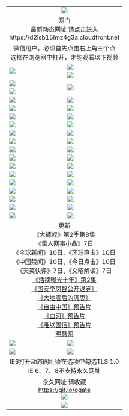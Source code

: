 ﻿<table>
  <tr></tr>
  <tr><td colspan=2 align=center><img src="https://cloud.githubusercontent.com/assets/11880933/13434984/f430fae2-e012-11e5-814f-c2df1e82b247.jpg" /></td></tr>
  <tr><td colspan=2 align=center>网门<br>最新动态网址 请点击进入
<br>https://d2lsb15lmz4g3a.cloudfront.net
    </td>
  </tr>
  <tr>
    <td colspan=2 align=center>微信用户，必须首先点击右上角三个点<br>选择在浏览器中打开，才能观看以下视频</td>
  </tr>
  <tr>
    <td rowspan=2><a href="https://d2lsb15lmz4g3a.cloudfront.net/ogUP.aspx?name=11DKC.mp4&count=T:2,2:8,1:16&from=github" target="_blank"><img src="https://d2lsb15lmz4g3a.cloudfront.net/Up/11DKC1.jpg" /></a></td> 
    <td><div><a href="https://d2lsb15lmz4g3a.cloudfront.net/ogUP.aspx?name=LRWS.mp4&count=7B:9,6B:44,5A:10,5B:35,4A:14,4B:19,3A:10,3B:26,2A:16,2B:21,1A:23,1B:29&current=7B:9" target="_blank"><img src="https://d2lsb15lmz4g3a.cloudfront.net/Up/LRWS.jpg" /></a></td>
   </tr>
  <tr>
    <td><a href="https://d2lsb15lmz4g3a.cloudfront.net/ogNiceVedio.aspx" target="_blank"><img src="https://d2lsb15lmz4g3a.cloudfront.net/Up/TGKDY.jpg" /></a></td>
  </tr>
  <tr>
    <td><a href="https://d2lsb15lmz4g3a.cloudfront.net/ogUP.aspx?name=JQR.mp4&count=2" target="_blank"><img src="https://d2lsb15lmz4g3a.cloudfront.net/Up/JQR.jpg" /></a></td>   
    <td rowspan=2><a href="https://d2lsb15lmz4g3a.cloudfront.net/ogUP.aspx?name=JP.mp4&count=9" target="_blank"><img src="https://d2lsb15lmz4g3a.cloudfront.net/Up/JP.jpg" /></td>
  </tr>
  <tr>
    <td><a href="https://d2lsb15lmz4g3a.cloudfront.net/ogUP.aspx?name=WH.mp4" target="_blank"><img src="https://d2lsb15lmz4g3a.cloudfront.net/Up/WH.jpg" /></a></td>
  </tr>
  <tr>
    <td><a href="https://d2lsb15lmz4g3a.cloudfront.net/ogUP.aspx?name=SSZJ.mp4&count=480P:9,S:2" target="_blank"><img src="https://d2lsb15lmz4g3a.cloudfront.net/Up/SSZJ.jpg" /></a></td>
    <td><a href="https://d2lsb15lmz4g3a.cloudfront.net/ogUP.aspx?name=ZY.mp4&count=2015:16" target="_blank"><img src="https://d2lsb15lmz4g3a.cloudfront.net/Up/ZY.jpg" /></a</td>
  </tr>
  <tr>
    <td><a href="https://d2lsb15lmz4g3a.cloudfront.net/ogUP.aspx?name=XTFY.mp4&count=B:2,A:24" target="_blank"><img src="https://d2lsb15lmz4g3a.cloudfront.net/Up/XTFY.jpg" /></a></td>
    <td><a href="https://d2lsb15lmz4g3a.cloudfront.net/ogUP.aspx?name=1XQK.mp4&count=13" target="_blank"><img src="https://d2lsb15lmz4g3a.cloudfront.net/Up/1XQK.jpg" /></a</td>
  </tr>
  <tr>
    <td><a href="https://d2lsb15lmz4g3a.cloudfront.net/ogUP.aspx?name=1LYF.mp4&count=2" target="_blank"><img src="https://d2lsb15lmz4g3a.cloudfront.net/Up/1LYF0.jpg" /></a></td>
    <td><a href="https://d2lsb15lmz4g3a.cloudfront.net/ogUP.aspx?name=1ZGC.mp4&count=6" target="_blank"><img src="https://d2lsb15lmz4g3a.cloudfront.net/Up/1ZGC0.jpg" /></a></td>
  </tr>
  <tr>
    <td><a href="https://d2lsb15lmz4g3a.cloudfront.net/ogUP.aspx?name=1ZKM.mp4&count=3&current=3" target="_blank"><img src="https://d2lsb15lmz4g3a.cloudfront.net/Up/1ZKM0.jpg" /></a></td>  
    <td><a href="https://d2lsb15lmz4g3a.cloudfront.net/ogUP.aspx?name=1WWY.mp4&count=6&current=6" target="_blank"><img src="https://d2lsb15lmz4g3a.cloudfront.net/Up/1WWY0.jpg" /></a></td>
  </tr>
  <tr>
    <td><a href="https://d2lsb15lmz4g3a.cloudfront.net/ogUP.aspx?name=10JGY.mp4&count=3" target="_blank"><img src="https://d2lsb15lmz4g3a.cloudfront.net/Up/10JGY0.jpg" /></a></td>
    <td><a href="https://d2lsb15lmz4g3a.cloudfront.net/ogUP.aspx?name=10CYS.mp4&count=2" target="_blank"><img src="https://d2lsb15lmz4g3a.cloudfront.net/Up/10CYS0.jpg" /></a></td>
  </tr>
  <tr>
    <td><a href="https://d2lsb15lmz4g3a.cloudfront.net/ogUP.aspx?name=4SQQ.mp4&count=201603:8,201602:20,201601:21&current=201603:8" target="_blank"><img src="https://d2lsb15lmz4g3a.cloudfront.net/Up/4SQQ0.jpg"/></a></td>
    <td><a href="https://d2lsb15lmz4g3a.cloudfront.net/ogUP.aspx?name=4SHQ.mp4&count=201603:10,201602:27,201601:28&current=201603:10" target="_blank"><img src="https://d2lsb15lmz4g3a.cloudfront.net/Up/4SHQ0.jpg"/></a></td>
  </tr>
  <tr>
    <td><a href="https://d2lsb15lmz4g3a.cloudfront.net/ogUP.aspx?name=4SZG.mp4&count=201603:9,201602:21,201601:23&current=201603:9" target="_blank"><img src="https://d2lsb15lmz4g3a.cloudfront.net/Up/4SZG0.jpg"/></a></td>
    <td><a href="https://d2lsb15lmz4g3a.cloudfront.net/ogUP.aspx?name=4SDJ.mp4&count=201603A:9,201603B:6,201602A:24,201602B:7,201601A:48,201601B:6&current=201603A:9" target="_blank"><img src="https://d2lsb15lmz4g3a.cloudfront.net/Up/4SDJ0.jpg"/></a></td>
  </tr>
  <tr>
    <td><a href="https://d2lsb15lmz4g3a.cloudfront.net/ogUP.aspx?name=4SGX.mp4&count=201603:1&current=201603:1" target="_blank"><img src="https://d2lsb15lmz4g3a.cloudfront.net/Up/4SGX0.jpg"/></a></td>
    <td><a href="https://d2lsb15lmz4g3a.cloudfront.net/ogUP.aspx?name=4SHD.mp4&count=201603:3&current=201603:1" target="_blank"><img src="https://d2lsb15lmz4g3a.cloudfront.net/Up/4SHD0.jpg"/></a></td>
  </tr>
  <tr>
    <td><a href="https://d2lsb15lmz4g3a.cloudfront.net/ogUP.aspx?name=4CTX.mp4&count=201603:2,201602:3,201601:4&current=201603:2" target="_blank"><img src="https://d2lsb15lmz4g3a.cloudfront.net/Up/4CTX0.jpg"/></a></td>
    <td><a href="https://d2lsb15lmz4g3a.cloudfront.net/ogUP.aspx?name=4CWZ.mp4&count=201603:1,201602:4,201601:4&current=201603:1" target="_blank"><img src="https://d2lsb15lmz4g3a.cloudfront.net/Up/4CWZ0.jpg"/></a></td>
  </tr>
  <tr>
    <td><a href="https://d2lsb15lmz4g3a.cloudfront.net/onUP.aspx?name=https://d2t6x1lwzcff38.cloudfront.net/" target="_blank"><img src="https://d2lsb15lmz4g3a.cloudfront.net/Up/0DTW.jpg"/></a></td>
    <td><a href="https://d2lsb15lmz4g3a.cloudfront.net/onUP.aspx?name=https://d240ns8up8earz.cloudfront.net/acenter/" target="_blank"><img src="https://d2lsb15lmz4g3a.cloudfront.net/Up/0TDW.jpg" /></a></td>
  </tr>
  <tr>
    <td><a href="https://d2lsb15lmz4g3a.cloudfront.net/onUP.aspx?name=https://d4508d6vomz2p.cloudfront.net/gb/nsc413.htm" target="_blank"><img src="https://d2lsb15lmz4g3a.cloudfront.net/Up/0DJY.jpg" /></a></td>
    <td><a href="https://d2lsb15lmz4g3a.cloudfront.net/onUP.aspx?name=https://d3bxwq7vzudb5l.cloudfront.net/xtr/gb/prog204.html" target="_blank"><img src="https://d2lsb15lmz4g3a.cloudfront.net/Up/0XTR.jpg" /></a></td>
  </tr>
  <tr>
    <td><a href="https://d2lsb15lmz4g3a.cloudfront.net/onUP.aspx?name=https://d3aj00iefsmfgc.cloudfront.net/" target="_blank"><img src="https://d2lsb15lmz4g3a.cloudfront.net/Up/0MHW.jpg" /></a></td>
    <td><a href="https://d2lsb15lmz4g3a.cloudfront.net/onUP.aspx?name=https://d1sbg9daat0zu5.cloudfront.net/" target="_blank"><img src="https://d2lsb15lmz4g3a.cloudfront.net/Up/0ZJW.jpg" /></a></td>
  </tr>
  <tr>
    <td><a href="https://d2lsb15lmz4g3a.cloudfront.net/ogUP.aspx?name=0FG.zip" target="_blank"><img src="https://d2lsb15lmz4g3a.cloudfront.net/Up/0FG.jpg" /></a></td>
    <td><a href="https://d2lsb15lmz4g3a.cloudfront.net/ogUP.aspx?name=0FGA.apk" target="_blank"><img src="https://d2lsb15lmz4g3a.cloudfront.net/Up/0FGA.jpg" /></a></td>
  </tr>
  <tr>
    <td><a href="https://d2lsb15lmz4g3a.cloudfront.net/ogUP.aspx?name=0U.zip" target="_blank"><img src="https://d2lsb15lmz4g3a.cloudfront.net/Up/0U.jpg" /></a></td>
    <td><a href="https://d2lsb15lmz4g3a.cloudfront.net/ogUP.aspx?name=0UA.apk" target="_blank"><img src="https://d2lsb15lmz4g3a.cloudfront.net/Up/0UA.jpg" /></a></td>
  </tr>
  <tr>
    <td><a href="https://d2lsb15lmz4g3a.cloudfront.net/ogUP.aspx?name=0iPPOTV.zip" target="_blank"><img src="https://d2lsb15lmz4g3a.cloudfront.net/Up/0iPPOTV.jpg" /></a></td>
    <td><a href="https://d2lsb15lmz4g3a.cloudfront.net/ogUP.aspx?name=0iNTD.apk" target="_blank"><img src="https://d2lsb15lmz4g3a.cloudfront.net/Up/0iNTD.jpg" /></a></td>
  </tr>
  <tr>
    <td colspan=2 align=center>更新<br>
      《大裤衩》第2季第8集<br>
      《雷人网事小品》7日<br>
      《全球新闻》10日、《环球直击》10日<br>
      《中国禁闻》10日、《今日点击》10日<br>
      《天笑快评》7日、《文昭解读》7日<br>
      <a href="https://d2lsb15lmz4g3a.cloudfront.net/ogUP.aspx?name=SSZJ.mp4&count=480P:9,S:2&current=S:2" target="_blank">《活摘曝光十年》第2集</a><br>
      <a href="https://d2lsb15lmz4g3a.cloudfront.net/ogUP.aspx?name=4LFZ.mp4" target="_blank">《国安李凤智公开退党》</a><br>
      <a href="https://d2lsb15lmz4g3a.cloudfront.net/ogUP.aspx?name=4DDZHDCS.mp4" target="_blank">《大地震后的沉思》</a><br>
      <a href="https://d2lsb15lmz4g3a.cloudfront.net/ogUP.aspx?name=11ZYZG0.mp4" target="_blank">《自由中国》预告片</a><br>
      <a href="https://d2lsb15lmz4g3a.cloudfront.net/ogUP.aspx?name=11XR.mp4" target="_blank">《血刃》预告片</a><br>
      <a href="https://d2lsb15lmz4g3a.cloudfront.net/ogUP.aspx?name=11NYZX.mp4&count=2" target="_blank">《难以置信》预告片</a><br>
      <a href="https://d2lsb15lmz4g3a.cloudfront.net/onUP.aspx?name=https://www.minghui.org/" target="_blank">明慧网</a></td>
    </td>
  </tr>
  <tr>
    <td><a href="https://d2lsb15lmz4g3a.cloudfront.net/ogNice.aspx" target="_blank"><img src="https://d2lsb15lmz4g3a.cloudfront.net/Up/0WCYY.jpg" /></a></td>
    <td><a href="https://d2lsb15lmz4g3a.cloudfront.net/onCO.aspx?ob=600%E4%BA%8B%E7%89%A9&op=%E5%A2%9E%E5%88%A0%E6%94%B9&args=WH1~%23%E7%B1%BB%E5%9E%8B6%E6%96%B0%E9%97%BB%7c%23%E7%B1%BB%E5%9E%8B6%E8%AF%84%E8%AE%BA&mode=" target="_blank"><img src="https://d2lsb15lmz4g3a.cloudfront.net/Up/0WZTT.jpg" /></a></td> 
  </tr>
  <tr>
    <td><a href="https://d2lsb15lmz4g3a.cloudfront.net/ogDY.aspx" target="_blank"><img src="https://d2lsb15lmz4g3a.cloudfront.net/Up/0FK.jpg" /></a></td>
    <td><a href="https://d2lsb15lmz4g3a.cloudfront.net/ogST.aspx" target="_blank"><img src="https://d2lsb15lmz4g3a.cloudfront.net/Up/0ST.jpg" /></a></td> 
  </tr>
  <tr>
    <td colspan=2 align=center>IE6打开动态网址须在选项中勾选TLS 1.0<br/>IE 6、7、8不支持永久网址<br/>
      <!--微信可扫描以下临时二维码<br/>https://bit.ly/1mBQHW8<br/><a href="https://d2lsb15lmz4g3a.cloudfront.net/Up/0WMGDL3.png" target="_blank"><img src="https://d2lsb15lmz4g3a.cloudfront.net/Up/0WMGD3.png"/></a><br-->
  </tr>
  <tr>
    <td colspan=2 align=center>永久网址 请收藏<br/><a href="https://git.io/ogate" target="_blank">https://git.io/ogate</a><br/><a href="https://d2lsb15lmz4g3a.cloudfront.net/Up/0WMGDL2.png" target="_blank"><img src="https://d2lsb15lmz4g3a.cloudfront.net/Up/0WMGD2.png"/></a></td>
  </tr>
  <tr>
    <td colspan=2 align=center><a href="https://d2lsb15lmz4g3a.cloudfront.net/ogUP.aspx?name=0oGate.apk" target="_blank"><img src="https://d2lsb15lmz4g3a.cloudfront.net/Up/0WMAZ.jpg" /></a></td>
  </tr>
  <!--tr>
    <td colspan=2 align=center>可能失效的动态网址
    </td>
  </tr-->
</table>
